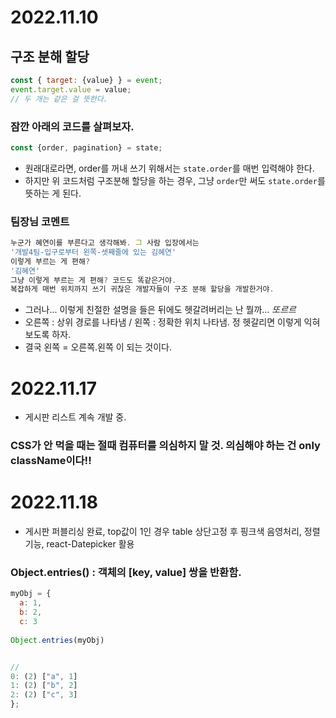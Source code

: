 # 2022.11.10 
## 구조 분해 할당 

```js
const { target: {value} } = event;
event.target.value = value;
// 두 개는 같은 걸 뜻한다.
```

### 잠깐 아래의 코드를 살펴보자.
```js
const {order, pagination} = state;
```
- 원래대로라면, order를 꺼내 쓰기 위해서는 `state.order`를 매번 입력해야 한다.   
- 하지만 위 코드처럼 구조분해 할당을 하는 경우, 그냥 `order`만 써도 `state.order`를 뜻하는 게 된다.   
### 팀장님 코멘트

```js
누군가 혜연이를 부른다고 생각해봐. 그 사람 입장에서는
'개발4팀-입구로부터 왼쪽-셋째줄에 있는 김혜연'
이렇게 부르는 게 편해?
'김혜연'
그냥 이렇게 부르는 게 편해? 코드도 똑같은거야.
복잡하게 매번 위치까지 쓰기 귀찮은 개발자들이 구조 분해 할당을 개발한거야.
```

- 그러나... 이렇게 친절한 설명을 들은 뒤에도 헷갈려버리는 난 뭘까...  *또르르*
- 오른쪽 : 상위 경로를 나타냄 / 왼쪽 : 정확한 위치 나타냄. 정 헷갈리면 이렇게 익혀보도록 하자.
- 결국 왼쪽 = 오른쪽.왼쪽   이 되는 것이다.


# 2022.11.17
- 게시판 리스트 계속 개발 중.
### CSS가 안 먹을 때는 절때 컴퓨터를 의심하지 말 것. 의심해야 하는 건 only className이다!!

# 2022.11.18
- 게시판 퍼블리싱 완료, top값이 1인 경우 table 상단고정 후 핑크색 음영처리, 정렬기능, react-Datepicker 활용 
### Object.entries() : 객체의 [key, value] 쌍을 반환함. 
```js
myObj = {
  a: 1,
  b: 2,
  c: 3
  
Object.entries(myObj)


//
0: (2) ["a", 1]
1: (2) ["b", 2]
2: (2) ["c", 3]
};


```
